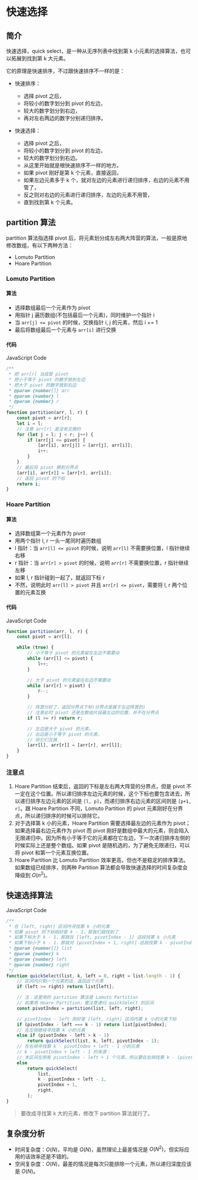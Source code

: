 # 快速选择

## 简介

快速选择，quick select，是一种从无序列表中找到第 k 小元素的选择算法，也可以拓展到找到第 k 大元素。

它的原理是快速排序，不过跟快速排序不一样的是：

-   快速排序：

    -   选择 pivot 之后，
    -   将较小的数字划分到 pivot 的左边，
    -   较大的数字划分到右边，
    -   再对左右两边的数字分别递归排序。

-   快速选择：
    -   选择 pivot 之后，
    -   将较小的数字划分到 pivot 的左边，
    -   较大的数字划分到右边。
    -   从这里开始就是根快速排序不一样的地方。
    -   如果 pivot 刚好是第 k 个元素，直接返回，
    -   如果左边元素多于 k 个，就对左边的元素进行递归排序，右边的元素不用管了，
    -   反之则对右边的元素进行递归排序，左边的元素不用管，
    -   直到找到第 k 个元素。

## partition 算法

partition 算法指选择 pivot 后，将元素划分成左右两大阵营的算法，一般是原地修改数组，有以下两种方法：

-   Lomuto Partition
-   Hoare Partition

### Lomuto Partition

#### 算法

-   选择数组最后一个元素作为 pivot
-   用指针 j 遍历数组(不包括最后一个元素)，同时维护一个指针 i
-   当 `arr[j] <= pivot` 的时候，交换指针 i, j 的元素，然后 i += 1
-   最后将数组最后一个元素与 `arr[i]` 进行交换

#### 代码

JavaScript Code

```js
/**
 * 把 arr[r] 当成是 pivot
 * 把小于等于 pivot 的数字放到左边
 * 把大于 pivot 的数字放到右边
 * @param {number[]} arr
 * @param {number} l
 * @param {number} r
 */
function partition(arr, l, r) {
    const pivot = arr[r];
    let i = l;
    // 注意 arr[r] 是没有交换的
    for (let j = l; j < r; j++) {
        if (arr[j] <= pivot) {
            [arr[i], arr[j]] = [arr[j], arr[i]];
            i++;
        }
    }
    // 最后将 pivot 换到分界点
    [arr[i], arr[r]] = [arr[r], arr[i]];
    // 返回 pivot 的下标
    return i;
}
```

### Hoare Partition

#### 算法

-   选择数组第一个元素作为 pivot
-   用两个指针 l, r 一头一尾同时遍历数组
-   l 指针：当 `arr[l] <= pivot` 的时候，说明 `arr[l]` 不需要换位置，l 指针继续右移
-   r 指针：当 `arr[r] > pivot` 的时候，说明 `arr[r]` 不需要换位置，r 指针继续左移
-   如果 l, r 指针碰到一起了，就返回下标 r
-   不然，说明此时 `arr[l] > pivot` 并且 `arr[r] <= pivot`，需要将 l, r 两个位置的元素互换

#### 代码

JavaScript Code

```js
function partition(arr, l, r) {
    const pivot = arr[l];

    while (true) {
        // 小于等于 pivot 的元素留在左边不需要动
        while (arr[l] <= pivot) {
            l++;
        }

        // 大于 pivot 的元素留在右边不需要动
        while (arr[r] > pivot) {
            r--;
        }

        // 阵营分好了，返回分界点下标(分界点是属于左边阵营的)
        // 注意此时 pivot 还是在数组片段最左边的位置，并不在分界点
        if (l >= r) return r;

        // 左边是大于 pivot 的元素，
        // 右边是小于等于 pivot 的元素，
        // 将它们互换
        [arr[l], arr[r]] = [arr[r], arr[l]];
    }
}
```

### 注意点

1. Hoare Partition 结束后，返回的下标是左右两大阵营的分界点，但是 pivot 不一定在这个位置。所以递归排序左边元素的时候，这个下标也要包含进去，所以递归排序左边元素的区间是 `[l, p]`，而递归排序右边元素的区间则是 `[p+1, r]`。跟 Hoare Partition 不同，Lomuto Partition 的 pivot 元素刚好在分界点，所以递归排序的时候可以排除它。
2. 对于选择第 k 小的元素，Hoare Partition 需要选择最左边的元素作为 pivot；如果选择最右边元素作为 pivot 而 pivot 刚好是数组中最大的元素，则会陷入无限递归中。因为所有小于等于它的元素都在它左边，下一次递归排序左侧的时候实际上还是整个数组。如果 pivot 是随机选的，为了避免无限递归，可以将 pivot 和第一个元素互换位置。
3. Hoare Partition 比 Lomuto Partition 效率更高，但也不是稳定的排序算法。如果数组已经排序，则两种 Partition 算法都会导致快速选择的时间复杂度会降级到 $O(n^2)$。

## 快速选择算法

JavaScript Code

```js
/**
 * 在 [left, right] 区间内寻找第 k 小的元素
 * 如果 pivot 的下标刚好是 k - 1，那我们就找到了
 * 如果下标大于 k - 1，那就在 [left, pivotIndex - 1] 这段找第 k 小元素
 * 如果下标小于 k - 1，那就对 [pivotIndex + 1, right] 这段找第 k - pivotIndex + left - 1 小元素
 * @param {number[]} list
 * @param {number} k
 * @param {number} left
 * @param {number} right
 */
function quickSelect(list, k, left = 0, right = list.length - 1) {
    // 区间内只剩一个元素的话，返回这个元素
    if (left >= right) return list[left];

    // 注：这里用的 partition 算法是 Lomuto Partition
    // 如果用 Hoare Partition，要注意递归 quickSelect 的区间
    const pivotIndex = partition(list, left, right);

    // pivotIndex - left 刚好是 [left, right] 区间内第 k 小的元素下标
    if (pivotIndex - left === k - 1) return list[pivotIndex];
    // 在左侧继续寻找第 k 小的元素
    else if (pivotIndex - left > k - 1)
        return quickSelect(list, k, left, pivotIndex - 1);
    // 在右侧寻找第 k - pivotIndex + left - 1 小的元素
    // k - pivotIndex + left - 1 的来源：
    // 本区间左侧有 pivotIndex - left + 1 个元素，所以要在右侧找第 k - (pivotIndex - left + 1) 小的元素
    else
        return quickSelect(
            list,
            k - pivotIndex + left - 1,
            pivotIndex + 1,
            right,
        );
}
```

> 要改成寻找第 k 大的元素，修改下 partition 算法就行了。

## 复杂度分析

-   时间复杂度：$O(N)$，平均是 $O(N)$，虽然理论上最差情况是 $O(N^2)$，但实际应用的话效率还是不错的。
-   空间复杂度：$O(N)$，最差的情况是每次只能排除一个元素，所以递归深度应该是 $O(N)$。
